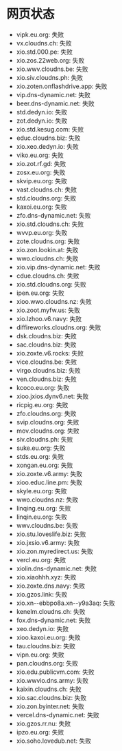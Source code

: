 # 网页状态
- vipk.eu.org: 失败
- vx.cloudns.ch: 失败
- xio.std.000.pe: 失败
- xio.zos.22web.org: 失败
- xio.wwv.cloudns.be: 失败
- xio.siv.cloudns.ph: 失败
- xio.zoten.onflashdrive.app: 失败
- vip.dns-dynamic.net: 失败
- beer.dns-dynamic.net: 失败
- std.dedyn.io: 失败
- zot.dedyn.io: 失败
- xio.std.kesug.com: 失败
- educ.cloudns.biz: 失败
- xio.xeo.dedyn.io: 失败
- viko.eu.org: 失败
- xio.zot.rf.gd: 失败
- zosx.eu.org: 失败
- skvip.eu.org: 失败
- vast.cloudns.ch: 失败
- std.cloudns.org: 失败
- kaxoi.eu.org: 失败
- zfo.dns-dynamic.net: 失败
- xio.std.cloudns.ch: 失败
- wvvp.eu.org: 失败
- zote.cloudns.org: 失败
- xio.zon.lookin.at: 失败
- wwo.cloudns.ch: 失败
- xio.vip.dns-dynamic.net: 失败
- cdue.cloudns.ch: 失败
- xio.std.cloudns.org: 失败
- ipen.eu.org: 失败
- xioo.wwo.cloudns.nz: 失败
- xio.zoot.myfw.us: 失败
- xio.lzhoo.v6.navy: 失败
- diffireworks.cloudns.org: 失败
- dsk.cloudns.biz: 失败
- sac.cloudns.biz: 失败
- xio.zoxte.v6.rocks: 失败
- vice.cloudns.be: 失败
- virgo.cloudns.biz: 失败
- ven.cloudns.biz: 失败
- kcoco.eu.org: 失败
- xioo.jxios.dynv6.net: 失败
- ricpig.eu.org: 失败
- zfo.cloudns.org: 失败
- svip.cloudns.org: 失败
- mov.cloudns.org: 失败
- siv.cloudns.ph: 失败
- suke.eu.org: 失败
- stds.eu.org: 失败
- xongan.eu.org: 失败
- xio.zoxte.v6.army: 失败
- xioo.educ.line.pm: 失败
- skyle.eu.org: 失败
- wwo.cloudns.nz: 失败
- linqing.eu.org: 失败
- linqin.eu.org: 失败
- wwv.cloudns.be: 失败
- xio.stu.loveslife.biz: 失败
- xio.jxsio.v6.army: 失败
- xio.zon.myredirect.us: 失败
- vercl.eu.org: 失败
- xiolin.dns-dynamic.net: 失败
- xio.xiaohhh.xyz: 失败
- xio.zoxte.dns.navy: 失败
- xio.gzos.link: 失败
- xio.xn--ebbpo8a.xn--y9a3aq: 失败
- kenelm.cloudns.ch: 失败
- fox.dns-dynamic.net: 失败
- xeo.dedyn.io: 失败
- xioo.kaxoi.eu.org: 失败
- tau.cloudns.biz: 失败
- vipn.eu.org: 失败
- pan.cloudns.org: 失败
- xio.edu.publicvm.com: 失败
- xio.wwvio.dns.army: 失败
- kaixin.cloudns.ch: 失败
- xio.sac.cloudns.biz: 失败
- xio.zon.byinter.net: 失败
- vercel.dns-dynamic.net: 失败
- xio.gzos.rr.nu: 失败
- ipzo.eu.org: 失败
- xio.soho.lovedub.net: 失败
